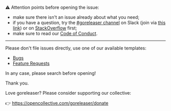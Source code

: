 ⚠️ Attention points before opening the issue:

* make sure there isn't an issue already about what you need;
* if you have a question, try the [#goreleaser channel](https://gophers.slack.com/messages/goreleaser)
  on Slack (join via [this link](https://invite.slack.golangbridge.org)) or on
  [StackOverflow](https://stackoverflow.com/tags/goreleaser) first;
* make sure to read our
  [Code of Conduct](https://github.com/goreleaser/goreleaser/blob/master/CODE_OF_CONDUCT.md).

---

Please don't file issues directly, use one of our available templates:

* [Bugs](https://github.com/goreleaser/goreleaser/issues/new?template=bug.md)
* [Feature Requests](https://github.com/goreleaser/goreleaser/issues/new?template=feature.md)

In any case, please search before opening!

Thank you.

Love goreleaser? Please consider supporting our collective:

👉 https://opencollective.com/goreleaser/donate
